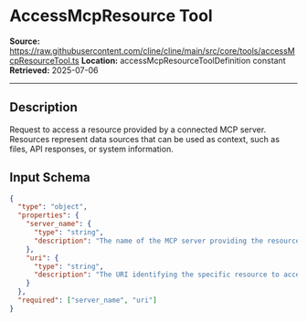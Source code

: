 # AccessMcpResource Tool

**Source:** https://raw.githubusercontent.com/cline/cline/main/src/core/tools/accessMcpResourceTool.ts
**Location:** accessMcpResourceToolDefinition constant
**Retrieved:** 2025-07-06

---

## Description

Request to access a resource provided by a connected MCP server. Resources represent data sources that can be used as context, such as files, API responses, or system information.

## Input Schema

```json
{
  "type": "object",
  "properties": {
    "server_name": {
      "type": "string",
      "description": "The name of the MCP server providing the resource"
    },
    "uri": {
      "type": "string",
      "description": "The URI identifying the specific resource to access"
    }
  },
  "required": ["server_name", "uri"]
}
```